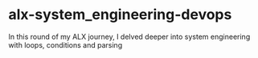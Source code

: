 # alx-system_engineering-devops
In this round of my ALX journey, I delved deeper into system engineering with loops, conditions and parsing
